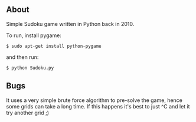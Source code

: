 About
-----
Simple Sudoku game written in Python back in 2010.

To run, install pygame:

```
$ sudo apt-get install python-pygame
```

and then run:

```
$ python Sudoku.py
```

Bugs
----
It uses a very simple brute force algorithm to pre-solve the game, hence some
grids can take a long time.  If this happens it's best to just ^C and let it
try another grid ;)
